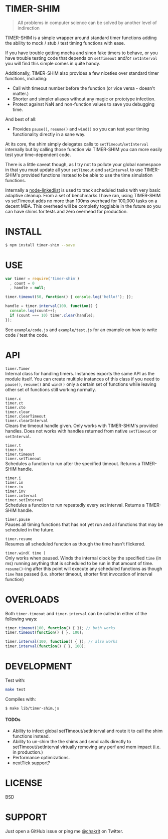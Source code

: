 
# TIMER-SHIM

> All problems in computer science can be solved by another level of indirection

TIMER-SHIM is a simple wrapper around standard timer functions adding the ability to mock
/ stub / test timing functions with ease.

If you have trouble getting mocha and sinon fake timers to behave, or you have trouble
testing code that depends on `setTimeout` and/or `setInterval` you will find this simple
comes in quite handy.

Additionally, TIMER-SHIM also provides a few niceties over standard timer functions,
including:

* Call with timeout number before the function (or vice versa - doesn't matter.)
* Shorter and simpler aliases without any magic or prototype infection.
* Protect against NaN and non-function values to save you debugging time.

And best of all:

* Provides `pause()`, `resume()` and `wind()` so you can test your timing functionality
  directly in a sane way.

At its core, the shim simply delegates calls to `setTimeout`/`setInterval` internally but
by calling those function via TIMER-SHIM you can more easily test your time-dependent
code.

There is a little caveat though, as I try not to pollute your global namespace in that you
must update all your `setTimeout` and `setInterval` to use TIMER-SHIM's provided functions
instead to be able to use the time simulation functions.

Internally a [node-linkedlist](https://github.com/kilianc/node-linkedlist) is used to
track scheduled tasks with very basic adaptive cleanup. From a set of benchmarks I have
ran, using TIMER-SHIM vs setTimeout adds no more than 100ms overhead for 100,000 tasks on
a decent MBA. This overhead will be completly togglable in the future so you can have
shims for tests and zero overhead for production.

# INSTALL

```sh
$ npm install timer-shim --save
```

# USE

```js
var timer = require('timer-shim')
  , count = 0
  , handle = null;

timer.timeout(50, function() { console.log('hello!'); });

handle = timer.interval(100, function() {
  console.log(count++);
  if (count === 10) timer.clear(handle);
});
```

See `example/code.js` and `example/test.js` for an example on how to write code / test the
code.

# API

`timer.Timer`  
Internal class for handling timers. Instances exports the same API as the module itself.
You can create multiple instances of this class if you need to `pause()`, `resume()` and
`wind()` only a certain set of functions while leaving other set of functions still
working normally.

`timer.c`  
`timer.ct`  
`timer.cto`  
`timer.clear`  
`timer.clearTimeout`  
`timer.clearInterval`  
Clears the timeout handle given. Only works with TIMER-SHIM's provided handles. Does not
works with handles returned from native `setTimeout` or `setInterval`.

`timer.t`  
`timer.to`  
`timer.timeout`  
`timer.setTimeout`  
Schedules a function to run after the specified timeout. Returns a TIMER-SHIM handle.

`timer.i`  
`timer.in`  
`timer.iv`  
`timer.inv`  
`timer.interval`  
`timer.setInterval`  
Schedules a function to run repeatedly every set interval. Returns a TIMER-SHIM handle.

`timer.pause`  
Pauses all timing functions that has not yet run and all functions that may be scheduled
in the future.

`timer.resume`  
Resumes all scheduled function as though the time hasn't flickered.

`timer.wind( time )`  
Only works when paused. Winds the internal clock by the specified `time` (in ms) running
anything that is scheduled to be run in that amount of time. `resume()`-ing after this
point will execute any scheduled functions as though `time` has passed (i.e. shorter
timeout, shorter first invocation of interval function)

# OVERLOADS

Both `timer.timeout` and `timer.interval` can be called in either of the following ways:

```js
timer.timeout(100, function() { }); // both works
timer.timeout(function() { }, 100);

timer.interval(100, function() { }); // also works
timer.interval(function() { }, 100);
```

# DEVELOPMENT

Test with:

```sh
make test
```

Compiles with:

```sh
$ make lib/timer-shim.js
```

#### TODOs

* Ability to infect global setTimeout/setInterval and route it to call the shim functions
  instead.
* Ability to un-shim the the shims and send calls directly to setTimeout/setInterval
  virtually removing any perf and mem impact (i.e. in production.)
* Performance optimizations.
* nextTick support?

# LICENSE

BSD

# SUPPORT

Just open a GitHub issue or ping me [@chakrit](http://twitter.com/chakrit) on Twitter.

